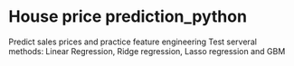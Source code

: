 # House price prediction_python
Predict sales prices and practice feature engineering
Test serveral methods: Linear Regression, Ridge regression, Lasso regression and GBM
